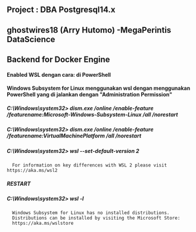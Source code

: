 ## Project : DBA Postgresql14.x
## ghostwires18 (Arry Hutomo) -MegaPerintis DataScience

## Backend for Docker Engine
#### Enabled WSL dengan cara: di PowerShell 
#### Windows Subsystem for Linux menggunakan wsl dengan menggunakan PowerShell yang di jalankan dengan "Administration Permission"
##### C:\Windows\system32> dism.exe /online /enable-feature /featurename:Microsoft-Windows-Subsystem-Linux /all /norestart
##### C:\Windows\system32> dism.exe /online /enable-feature /featurename:VirtualMachinePlatform /all /norestart
##### C:\Windows\system32> wsl --set-default-version 2
      For information on key differences with WSL 2 please visit https://aka.ms/wsl2
##### RESTART
##### C:\Windows\system32> wsl -l
      Windows Subsystem for Linux has no installed distributions.
      Distributions can be installed by visiting the Microsoft Store:
      https://aka.ms/wslstore

